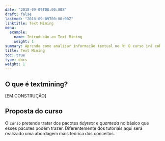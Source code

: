 ```yaml
---
date: "2018-09-09T00:00:00Z"
draft: false
lastmod: "2018-09-09T00:00:00Z"
linktitle: Text Mining
menu:
  example:
    name: Introdução ao Text Mining
    weight: 1
summary: Aprenda como analisar informação textual no R! O curso irá cobrir o pacote tidytext e quanteda. O intuito é apresentar de forma mais detalhada o conteúdo teórico. Nos meus posts você encontra tutoriais rápidos.
title: Text Mining
toc: true
type: docs
weight: 1
---
```


## O que é textmining?

[EM CONSTRUÇÃO]


## Proposta do curso

O `curso` pretende tratar dos pacotes _tidytext_ e _quanteda_ no básico que esses pacotes podem trazer. Diferentemente dos tutoriais aqui será realizado uma abordagem mais teórica dos conceitos.
